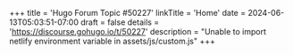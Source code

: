 +++
title = 'Hugo Forum Topic #50227'
linkTitle = 'Home'
date = 2024-06-13T05:03:51-07:00
draft = false
details = 'https://discourse.gohugo.io/t/50227'
description = "Unable to import netlify environment variable in assets/js/custom.js"
+++
